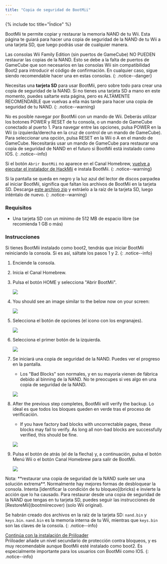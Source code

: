 ```yaml
---
title: "Copia de seguridad de BootMii"
---
```


{% include toc title="Índice" %}

BootMii te permite copiar y restaurar la memoria NAND de tu Wii. Esta página te guiará para hacer una copia de seguridad de la NAND de tu Wii a una tarjeta SD, que luego podrás usar de cualquier manera.

Las consolas Wii Family Edition (sin puertos de GameCube) NO PUEDEN restaurar las copias de la NAND. Esto se debe a la falta de puertos de GameCube que son necesarios en las consolas Wii sin compatibilidad Boot2 para introducir el código de confirmación. En cualquier caso, sigue siendo recomendable hacer una en estas consolas.
{: .notice--danger}

Necesitas una **tarjeta SD** para usar BootMii, pero sobre todo para crear una copia de seguridad de la NAND. Si no tienes una tarjeta SD a mano en este momento, puedes saltarte esta página, pero es ALTAMENTE RECOMENDABLE que vuelvas a ella más tarde para hacer una copia de seguridad de tu NAND.
{: .notice--warning}

No es posible navegar por BootMii con un mando de Wii. Deberás utilizar los botones POWER y RESET de tu consola, o un mando de GameCube conectado al puerto 1. Para navegar entre las opciones, pulsa POWER en la Wii (o izquierda/derecha en la cruz de control de un mando de GameCube). Para seleccionar una opción, pulsa RESET en la Wii o A en el mando de GameCube. Necesitarás usar un mando de GameCube para restaurar una copia de seguridad de NAND en el futuro si BootMii está instalado como IOS.
{: .notice--info}

Si el botón `Abrir BootMii` no aparece en el Canal Homebrew, [vuelve a ejecutar el instalador de HackMii](hackmii) e instala BootMii.
{: .notice--warning}

Si la pantalla se queda en negro y la luz azul del lector de discos parpadea al iniciar BootMii, significa que faltan los archivos de BootMii en la tarjeta SD. Descarga [este archivo zip](https://static.hackmii.com/bootmii_sd_files.zip) y extráelo a la raíz de la tarjeta SD, luego inténtalo de nuevo.
{: .notice--warning}

### Requisitos

* Una tarjeta SD con un mínimo de 512 MB de espacio libre (se recomienda 1 GB o más)

### Instrucciones

Si tienes BootMii instalado como boot2, tendrás que iniciar BootMii reiniciando la consola. Si es así, sáltate los pasos 1 y 2.
{: .notice--info}

1. Enciende la consola.
1. Inicia el Canal Homebrew.
1. Pulsa el botón HOME y selecciona "Abrir BootMii".

    ![](/images/bootmii/BootMii_HBC.png)

1. You should see an image similar to the below now on your screen:

    ![](/images/bootmii/BootMii_Main.png)

1. Selecciona el botón de opciones (el icono con los engranajes).

    ![](/images/bootmii/BootMii_Gears.png)

1. Selecciona el primer botón de la izquierda.

    ![](/images/bootmii/BootMii_Backup.png)

1. Se iniciará una copia de seguridad de la NAND. Puedes ver el progreso en la pantalla.
    + Los "Bad Blocks" son normales, y en su mayoría vienen de fábrica debido al binning de la NAND. No te preocupes si ves algo en una copia de seguridad de la NAND.

    ![](/images/bootmii/BootMii_NAND_Backup.png)

1. After the previous step completes, BootMii will verify the backup. Lo ideal es que todos los bloques queden en verde tras el proceso de verificación.
    + If you have factory bad blocks with uncorrectable pages, these blocks may fail to verify. As long all non-bad blocks are successfully verified, this should be fine.

    ![](/images/bootmii/BootMii_NAND_Backup_Verify.png)

1. Pulsa el botón de atrás (el de la flecha) y, a continuación, pulsa el botón Menú Wii o el botón Canal Homebrew para salir de BootMii.

    ![](/images/bootmii/BootMii_Return.png)

<div id="restore-notice" class="notice" markdown="1">
Nota: **restaurar una copia de seguridad de la NAND suele ser una solución extrema**. Normalmente hay mejores formas de desbloquear la consola.
Intenta [identificar la condición de tu bloqueo](bricks) e invierte la acción que lo ha causado.
Para restaurar desde una copia de seguridad de la NAND que tengas en tu tarjeta SD, puedes seguir las instrucciones de [RestoreMii](bootmiirecover) (solo Wii original).
</div>

Se habrán creado dos archivos en la raíz de la tarjeta SD: `nand.bin` y `keys.bin`. `nand.bin` es la memoria interna de tu Wii, mientras que `keys.bin` son las claves de la consola.
{: .notice--info}

[Continúa con la instalación de Priiloader](priiloader)<br> Priiloader añade un nivel secundario de protección contra bloqueos, y es muy recomendable aunque BootMii esté instalado como boot2. Es especialmente importante para los usuarios con BootMii como IOS.
{: .notice--info}
